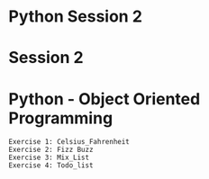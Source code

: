 # Python Session 2

# Session 2

# Python - Object Oriented Programming
    Exercise 1: Celsius_Fahrenheit
    Exercise 2: Fizz Buzz
    Exercise 3: Mix_List
    Exercise 4: Todo_list
